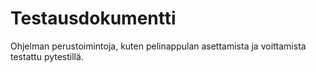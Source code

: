 # Testausdokumentti
Ohjelman perustoimintoja, kuten pelinappulan asettamista ja voittamista testattu pytestillä. 
